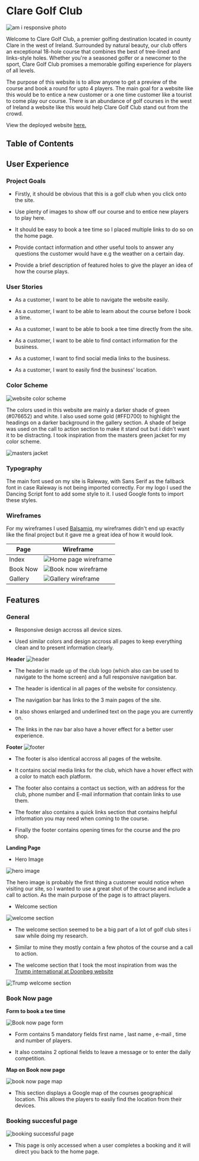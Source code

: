 # Clare Golf Club

![am i responsive photo](./assets/images/amiresponsive.png)

Welcome to Clare Golf Club, a premier golfing destination located in county Clare in the west of Ireland. Surrounded by natural beauty, our club offers an exceptional 18-hole course that combines the best of tree-lined and links-style holes. Whether you're a seasoned golfer or a newcomer to the sport, Clare Golf Club promises a memorable golfing experience for players of all levels.

The purpose of this website is to allow anyone to get a preview of the course and book a round for upto 4 players. The main goal for a website like this would be to entice a new customer or a one time customer like a tourist to come play our course. There is an abundance of golf courses in the west of Ireland a website like this would help Clare Golf Club stand out from the crowd.

View the deployed website [here.](https://jkirkby95.github.io/Portfolio-1/)

## Table of Contents

## User Experience

### Project Goals

- Firstly, it should be obvious that this is a golf club when you click onto the site.

- Use plenty of images to show off our course and to entice new players to play here.

- It should be easy to book a tee time so I placed multiple links to do so on the home page.

- Provide contact information and other useful tools to answer any questions the customer would have e.g the weather on a certain day.

- Provide a brief description of featured holes to give the player an idea of how the course plays.

### User Stories

- As a customer, I want to be able to navigate the website easily.

- As a customer, I want to be able to learn about the course before I book a time.

- As a customer, I want to be able to book a tee time directly from the site.

- As a customer, I want to be able to find contact information for the business.

- As a customer, I want to find social media links to the business.

- As a customer, I want to easily find the business' location.

### Color Scheme

![website color scheme](./assets/images/color_scheme.png)

The colors used in this website are mainly a darker shade of green (#076652) and white. I also used some gold (#FFD700) to highlight the headings on a darker background in the gallery section. A shade of beige was used on the call to action section to make it stand out but i didn't want it to be distracting. I took inspiration from the masters green jacket for my color scheme.

![masters jacket](./assets/images/masters.png)

### Typography

The main font used on my site is Raleway, with Sans Serif as the fallback font in case Raleway is not being imported correctly. For my logo I used the Dancing Script font to add some style to it. I used Google fonts to import these styles.

### Wireframes

For my wireframes I used [Balsamiq](https://balsamiq.com/), my wireframes didn't end up exactly like the final project but it gave me a great idea of how it would look.

Page | Wireframe
--- | --- 
Index | ![Home page wireframe](./assets/images/home_page_wireframe.png)
Book Now | ![Book now wireframe](./assets/images/contact_us_wireframe.png)
Gallery | ![Gallery wireframe](./assets/images/featured_holes_wireframe.png)

## Features

### General

- Responsive design accross all device sizes.

- Used similar colors and design accross all pages to keep everything clean and to present information clearly.

**Header**
![header](./assets/images/header.png)

- The header is made up of the club logo (which also can be used to navigate to the home screen) and a full responsive navigation bar.

- The header is identical in all pages of the website for consistency.

- The navigation bar has links to the 3 main pages of the site.

- It also shows enlarged and underlined text on the page you are currently on.

- The links in the nav bar also have a hover effect for a better user experience.

**Footer**
![footer](./assets/images/footer.png)

- The footer is also identical accross all pages of the website.

- It contains social media links for the club, which have a hover effect with a color to match each platform.

- The footer also contains a contact us section, with an address for the club, phone number and E-mail information that contain links to use them.

- The footer also contains a quick links section that contains helpful information you may need when coming to the course.

- Finally the footer contains opening times for the course and the pro shop.

**Landing Page**

- Hero Image

![hero image](./assets/images/hero.png)

The hero image is probably the first thing a customer would notice when visiting our site, so I wanted to use a great shot of the course and include a call to action. As the main purpose of the page is to attract players.

- Welcome section

![welcome section](./assets/images/welcome_section.png)

- The welcome section seemed to be a big part of a lot of golf club sites i saw while doing my research.

- Similar to mine they mostly contain a few photos of the course and a call to action.

- The welcome section that I took the most inspiration from was the [Trump international at Doonbeg website](https://www.trumpgolfireland.com/)

![Trump welcome section](./assets/images/trump.png)

### Book Now page

**Form to book a tee time**

![Book now page form](./assets/images/book_now.png)

- Form contains 5 mandatory fields first name , last name , e-mail , time and number of players.

- It also contains 2 optional fields to leave a message or to enter the daily competition.

**Map on Book now page**

![book now page map](./assets/images/book_now_map.png)

- This section displays a Google map of the courses geographical location. This allows the players to easily find the location from their devices.

### Booking succesful page

![booking successful page](./assets/images/booking_successful.png)

- This page is only accessed when a user completes a booking and it will direct you back to the home page.








